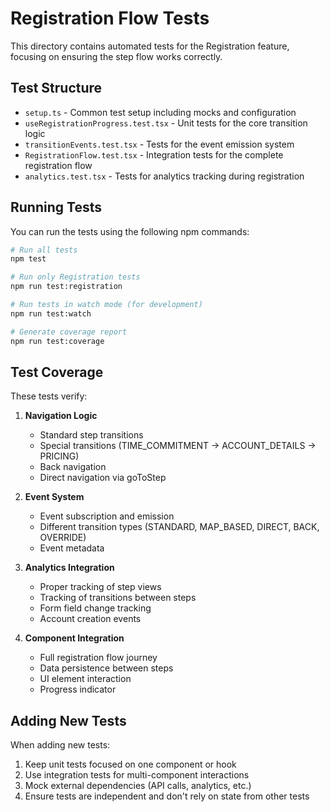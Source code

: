 # Registration Flow Tests

This directory contains automated tests for the Registration feature, focusing on ensuring the step flow works correctly.

## Test Structure

- `setup.ts` - Common test setup including mocks and configuration
- `useRegistrationProgress.test.tsx` - Unit tests for the core transition logic
- `transitionEvents.test.tsx` - Tests for the event emission system
- `RegistrationFlow.test.tsx` - Integration tests for the complete registration flow
- `analytics.test.tsx` - Tests for analytics tracking during registration

## Running Tests

You can run the tests using the following npm commands:

```bash
# Run all tests
npm test

# Run only Registration tests
npm run test:registration

# Run tests in watch mode (for development)
npm run test:watch

# Generate coverage report
npm run test:coverage
```

## Test Coverage

These tests verify:

1. **Navigation Logic**
   - Standard step transitions
   - Special transitions (TIME_COMMITMENT → ACCOUNT_DETAILS → PRICING)
   - Back navigation
   - Direct navigation via goToStep

2. **Event System**
   - Event subscription and emission
   - Different transition types (STANDARD, MAP_BASED, DIRECT, BACK, OVERRIDE)
   - Event metadata

3. **Analytics Integration**
   - Proper tracking of step views
   - Tracking of transitions between steps
   - Form field change tracking
   - Account creation events

4. **Component Integration**
   - Full registration flow journey
   - Data persistence between steps
   - UI element interaction
   - Progress indicator

## Adding New Tests

When adding new tests:

1. Keep unit tests focused on one component or hook
2. Use integration tests for multi-component interactions
3. Mock external dependencies (API calls, analytics, etc.)
4. Ensure tests are independent and don't rely on state from other tests 